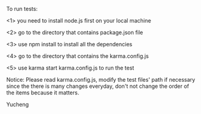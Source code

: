 To run tests:

<1> you need to install node.js first on your local machine

<2> go to the directory that contains package.json file

<3> use npm install to install all the dependencies

<4> go to the directory that contains the karma.config.js

<5> use karma start karma.config.js to run the test

Notice: Please read karma.config.js, modify the test files' path if necessary since the there is many
changes everyday, don't not change the order of the items because it matters.

Yucheng
